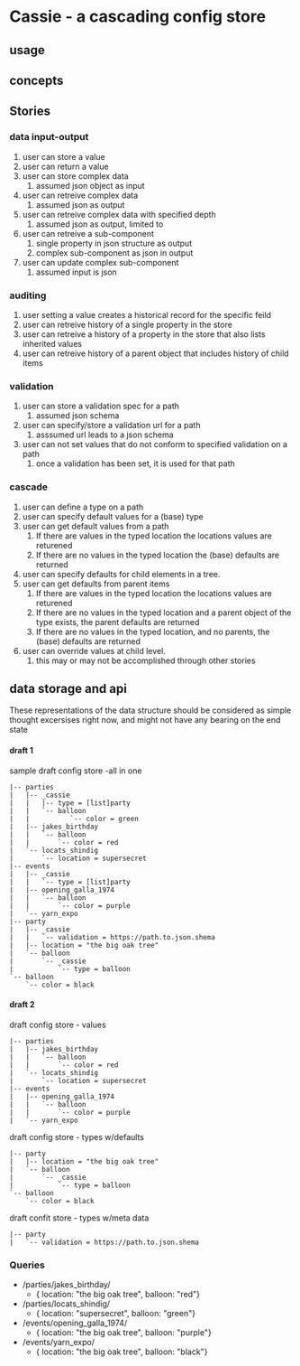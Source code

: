 # Cassie - a cascading config store

## usage



## concepts


## Stories

### data input-output

1. user can store a value
1. user can return a value
1. user can store complex data
    1. assumed json object as input
1. user can retreive complex data
    1. assumed json as output
1. user can retreive complex data with specified depth
    1. assumed json as output, limited to 
1. user can retreive a sub-component
    1. single property in json structure as output
    1. complex sub-component as json in output
1. user can update complex sub-component
    1. assumed input is json
  
### auditing

1. user setting a value creates a historical record for the specific feild
1. user can retreive history of a single property in the store
1. user can retreive a history of a property in the store that also lists inherited values
1. user can retreive history of a parent object that includes history of child items

### validation

1. user can store a validation spec for a path
    1. assumed json schema
1. user can specify/store a validation url for a path
    1. asssumed url leads to a json schema
1. user can not set values that do not conform to specified validation on a path
    1. once a validation has been set, it is used for that path
  

### cascade

1. user can define a type on a path
1. user can specify default values for a (base) type
1. user can get default values from a path
    1. If there are values in the typed location the locations values are returened
    2. If there are no values in the typed location the (base) defaults are returned 
1. user can specify defaults for child elements in a tree.
1. user can get defaults from parent items
    1. If there are values in the typed location the locations values are returened
    1. If there are no values in the typed location and a parent object of the type exists, the parent defaults are returned
    1. If there are no values in the typed location, and no parents, the (base) defaults are returned 
1. user can override values at child level.
    1. this may or may not be accomplished through other stories 

## data storage and api

These representations of the data structure should be considered as simple 
thought excersises right now, and might not have any bearing on the end state

#### draft 1

sample draft config store -all in one

```
|-- parties
|   |-- _cassie
|   |   |-- type = [list]party
|   |   `-- balloon
|   |          `-- color = green
|   |-- jakes_birthday
|   |   `-- balloon
|   |       `-- color = red
|   `-- locats_shindig
|       `-- location = supersecret
|-- events
|   |-- _cassie
|   |   `-- type = [list]party
|   |-- opening_galla_1974
|   |   `-- balloon
|   |       `-- color = purple
|   `-- yarn_expo
|-- party
|   |-- _cassie
|   |   `-- validation = https://path.to.json.shema
|   |-- location = "the big oak tree"
|   `-- balloon
|       `-- _cassie
|           `-- type = balloon
`-- balloon
    `-- color = black
```

#### draft 2

draft config store - values

```
|-- parties
|   |-- jakes_birthday
|   |   `-- balloon
|   |       `-- color = red
|   `-- locats_shindig
|       `-- location = supersecret
|-- events
|   |-- opening_galla_1974
|   |   `-- balloon
|   |       `-- color = purple
|   `-- yarn_expo
```
draft config store - types w/defaults
```
|-- party
|   |-- location = "the big oak tree"
|   `-- balloon
|       `-- _cassie
|           `-- type = balloon
`-- balloon
    `-- color = black
```
draft confit store - types w/meta data
```
|-- party
|   `-- validation = https://path.to.json.shema
```

### Queries

* /parties/jakes_birthday/
    * { location: "the big oak tree", balloon: "red"}
* /parties/locats_shindig/
    * { location: "supersecret", balloon: "green"}
* /events/opening_galla_1974/
    * { location: "the big oak tree", balloon: "purple"}
* /events/yarn_expo/
    * { location: "the big oak tree", balloon: "black"}
